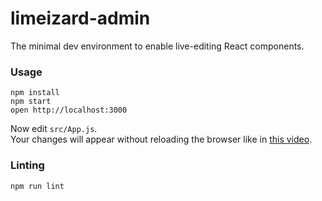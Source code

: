 limeizard-admin
=====================

The minimal dev environment to enable live-editing React components.

### Usage

```
npm install
npm start
open http://localhost:3000
```

Now edit `src/App.js`.  
Your changes will appear without reloading the browser like in [this video](http://vimeo.com/100010922).

### Linting

```
npm run lint
```
